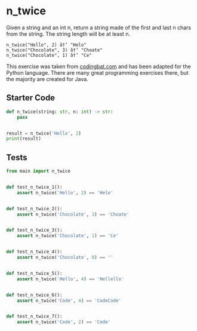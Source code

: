 # n_twice





Given a string and an int n, return a string made of the first and last n chars from the string. The string length will be at least n.

```
n_twice("Hello", 2) â†’ "Helo"
n_twice("Chocolate", 3) â†’ "Choate"
n_twice("Chocolate", 1) â†’ "Ce"
```

This exercise was taken from [codingbat.com](https://codingbat.com/prob/p174148) and has been adapted for the Python language. There are many great programming exercises there, but the majority are created for Java.

## Starter Code
```python
def n_twice(string: str, n: int) -> str:
    pass


result = n_twice('Hello', 2)
print(result)
```

## Tests
```python
from main import n_twice


def test_n_twice_1():
    assert n_twice('Hello', 2) == 'Helo'


def test_n_twice_2():
    assert n_twice('Chocolate', 3) == 'Choate'


def test_n_twice_3():
    assert n_twice('Chocolate', 1) == 'Ce'


def test_n_twice_4():
    assert n_twice('Chocolate', 0) == ''


def test_n_twice_5():
    assert n_twice('Hello', 4) == 'Hellello'


def test_n_twice_6():
    assert n_twice('Code', 4) == 'CodeCode'


def test_n_twice_7():
    assert n_twice('Code', 2) == 'Code'
```
